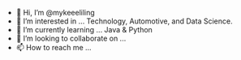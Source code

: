 - 👋 Hi, I’m @mykeeeliling
- 👀 I’m interested in ... Technology, Automotive, and Data Science.
- 🌱 I’m currently learning ... Java & Python
- 💞️ I’m looking to collaborate on ...
- 📫 How to reach me ...

<!---
mykeeeliling/mykeeeliling is a ✨ special ✨ repository because its `README.md` (this file) appears on your GitHub profile.
You can click the Preview link to take a look at your changes.
--->
